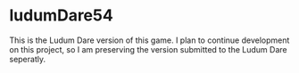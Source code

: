 # ludumDare54

This is the Ludum Dare version of this game.
I plan to continue development on this project, so I am preserving
the version submitted to the Ludum Dare seperatly.
